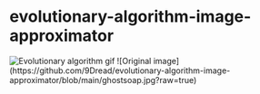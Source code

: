 # evolutionary-algorithm-image-approximator
<img src="https://github.com/9Dread/evolutionary-algorithm-image-approximator/blob/main/gifs/ghostsoap.gif" alt="Evolutionary algorithm gif" style="width:50%; height:auto;">
![Original image](https://github.com/9Dread/evolutionary-algorithm-image-approximator/blob/main/ghostsoap.jpg?raw=true)
